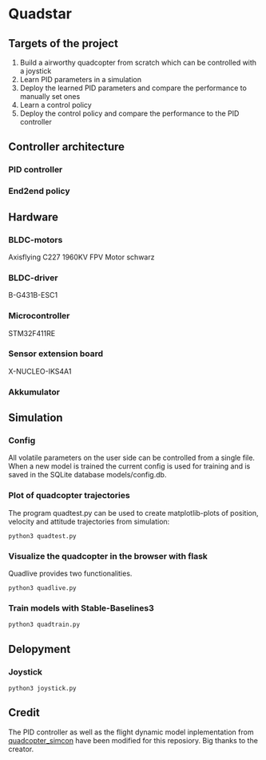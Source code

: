 # Quadstar

## Targets of the project

1. Build a airworthy quadcopter from scratch which can be controlled with a joystick
2. Learn PID parameters in a simulation
3. Deploy the learned PID parameters and compare the performance to manually set ones
4. Learn a control policy 
5. Deploy the control policy and compare the performance to the PID controller

## Controller architecture

### PID controller

### End2end policy

## Hardware

### BLDC-motors

Axisflying C227 1960KV FPV Motor schwarz

### BLDC-driver

B-G431B-ESC1 

### Microcontroller

STM32F411RE

### Sensor extension board

X-NUCLEO-IKS4A1

### Akkumulator

## Simulation

### Config

All volatile parameters on the user side can be controlled from a single file.
When a new model is trained the current config is used for training and is saved in the SQLite database models/config.db.

### Plot of quadcopter trajectories

The program quadtest.py can be used to create matplotlib-plots of position, velocity and attitude trajectories from simulation:

```
python3 quadtest.py
```

### Visualize the quadcopter in the browser with flask

Quadlive provides two functionalities.

```
python3 quadlive.py 
```

### Train models with Stable-Baselines3

```
python3 quadtrain.py
```

## Delopyment

### Joystick

```
python3 joystick.py
```

## Credit

The PID controller as well as the flight dynamic model inplementation from [quadcopter_simcon](https://github.com/bobzwik/Quadcopter_SimCon) have been modified for this reposiory. Big thanks to the creator.  
